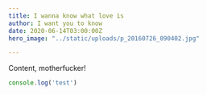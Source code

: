 ```yaml
---
title: I wanna know what love is
author: I want you to know
date: 2020-06-14T03:00:00Z
hero_image: "../static/uploads/p_20160726_090402.jpg"

---
```

Content, motherfucker!

```js
console.log('test')
```